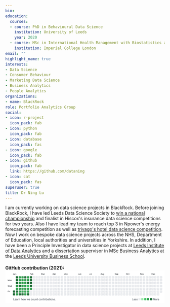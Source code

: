 ```yaml
---
bio: 
education:
  courses:
  - course: PhD in Behavioural Data Science
    institution: University of Leeds
    year: 2020
  - course: MSc in International Health Management with Biostatistics and Epidemiology
    institution: Imperial College London
email: ""
highlight_name: true
interests:
- Data Science
- Consumer Behaviour 
- Marketing Data Science
- Business Analytics
- People Analytics
organizations:
- name: BlackRock
role: Portfolio Analytics Group
social:
- icon: r-project
  icon_pack: fab
- icon: python
  icon_pack: fab
- icon: database
  icon_pack: fas
- icon: google
  icon_pack: fab
- icon: github
  icon_pack: fab
  link: https://github.com/dataning
- icon: cat
  icon_pack: fas
superuser: true
title: Dr Ning Lu
---
```


I am currently working on data science projects in BlackRock. Before joining BlackRock, I have led Leeds Data Science Society to [win a national championship]((https://www.hiscoxgroup.com/blog/hiscox/leeds-crowned-winners-hiscox-university-challenge) ) and finalist in Hiscox's insurance data science competitions for two years. Also I have lead my team to reach top 3 in Npower's energy forecasting competition as well as [trivago's hotel data science competition](http://bit.ly/2BwC2Wd). Now I work on bespoke data science projects across the NHS, Department of Education, local authorities and universities in Yorkshire. In addition, I have been a Principle Investigator in data science projects at [Leeds Institute of Data Analytics](https://lida.leeds.ac.uk/) and a dissertation supervisor in MSc Business Analytics at the [Leeds University Business School](https://business.leeds.ac.uk). 

#### GitHub contribution (2021): <img src="github_chart.png" />

